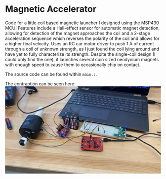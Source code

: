 # Magnetic Accelerator
Code for a little coil based magnetic launcher I designed using the MSP430 MCU! Features include a Hall-effect sensor for automatic magnet detection, allowing for detection of the magnet approaches the coil and a 2-stage acceleration sequence which reverses the polarity of the coil and allows for a higher final velocity. Uses an RC car motor driver to push 1 A of current through a coil of unknown strength, as I just found the coil lying around and have yet to fully characterize its strength. Despite the single-coil design (I could only find the one), it launches several coin sized neodynium magnets with enough speed to cause them to occasionally chip on contact.

The source code can be found within `main.c`.

The contraption can be seen here:
![alt text](https://github.com/jai-parhar/Magnetic-Accelerator/blob/main/mag_accelerator.jpg)
